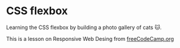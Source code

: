 # CSS flexbox
Learning the CSS flexbox by building a photo gallery of cats 🐱.

This is a lesson on Responsive Web Desing from [freeCodeCamp.org](https://www.freecodecamp.org/learn/2022/responsive-web-design/learn-css-flexbox-by-building-a-photo-gallery)
